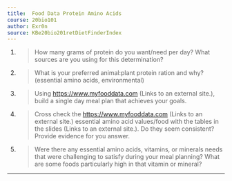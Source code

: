 ```yaml
---
title:  Food Data Protein Amino Acids
course: 20bio101
author: Exr0n
source: KBe20bio201retDietFinderIndex
---
```


1. > How many grams of protein do you want/need per day? What sources are you using for this determination?

2.  > What is your preferred animal:plant protein ration and why? (essential amino acids, environmental)

3.  > Using  https://www.myfooddata.com (Links to an external site.), build a single day meal plan that achieves your goals. 

4. > Cross check the https://www.myfooddata.com (Links to an external site.) essential amino acid values/food with the tables in the slides (Links to an external site.). Do they seem consistent? Provide evidence for you answer.

 5. > Were there any essential amino acids, vitamins, or minerals needs that were challenging to satisfy during your meal planning?   What are some foods particularly high in that vitamin or mineral?

---

